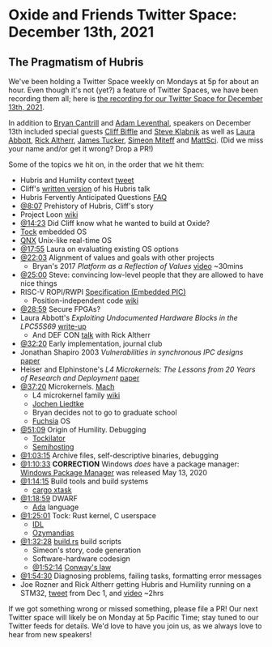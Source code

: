 # Oxide and Friends Twitter Space: December 13th, 2021

## The Pragmatism of Hubris

We've been holding a Twitter Space weekly on Mondays at 5p for about an hour.
Even though it's not (yet?) a feature of Twitter Spaces, we have been
recording them all; here is
[the recording for our Twitter Space for December 13th, 2021](https://youtu.be/cypmufnPfLw).

In addition to
[Bryan Cantrill](https://twitter.com/bcantrill) and
[Adam Leventhal](https://twitter.com/ahl),
speakers on December 13th included special guests
[Cliff Biffle](http://cliffle.com/about/) and
[Steve Klabnik](https://twitter.com/steveklabnik)
as well as
[Laura Abbott](https://twitter.com/openlabbott),
[Rick Altherr](https://twitter.com/kc8apf),
[James Tucker](https://twitter.com/raggi),
[Simeon Miteff](https://twitter.com/simeonmiteff) and
[MattSci](https://twitter.com/MattSci2).
(Did we miss your name and/or get it wrong? Drop a PR!)

Some of the topics we hit on, in the order that we hit them:

- Hubris and Humility context
  [tweet](https://twitter.com/bcantrill/status/1470519954566832129)
- Cliff's [written version](http://cliffle.com/blog/on-hubris-and-humility/)
  of his Hubris talk
- Hubris Fervently Anticipated Questions [FAQ](https://github.com/oxidecomputer/hubris/blob/master/FAQ.mkdn)
- [@8:07](https://youtu.be/cypmufnPfLw?t=487) Prehistory of Hubris, Cliff's story
- Project Loon [wiki](https://en.wikipedia.org/wiki/Loon_LLC)
- [@14:23](https://youtu.be/cypmufnPfLw?t=863)
  Did Cliff know what he wanted to build at Oxide?
- [Tock](https://www.tockos.org/) embedded OS
- [QNX](https://en.wikipedia.org/wiki/QNX) Unix-like real-time OS
- [@17:55](https://youtu.be/cypmufnPfLw?t=1075)
  Laura on evaluating existing OS options
- [@22:03](https://youtu.be/cypmufnPfLw?t=1323)
  Alignment of values and goals with other projects
  - Bryan's 2017 _Platform as a Reflection of Values_
    [video](https://vimeo.com/230142234) ~30mins
- [@25:00](https://youtu.be/cypmufnPfLw?t=1500)
  Steve: convincing low-level people that they are allowed to have nice things
- RISC-V ROPI/RWPI [Specification
  (Embedded PIC)](https://github.com/riscv/riscv-elf-psabi-doc/issues/128)
  - Position-independent code
    [wiki](https://en.wikipedia.org/wiki/Position-independent_code)
- [@28:59](https://youtu.be/cypmufnPfLw?t=1739)
  Secure FPGAs?
- Laura Abbott's _Exploiting Undocumented Hardware Blocks in the LPC55S69_
  [write-up](https://oxide.computer/blog/exploiting-undocumented-hardware-blocks-in-the-lpc55s69)
  - And DEF CON [talk](https://youtu.be/eKKgaGbcq4o) with Rick Altherr
- [@32:20](https://youtu.be/cypmufnPfLw?t=1940)
  Early implementation, journal club
- Jonathan Shapiro 2003 _Vulnerabilities in synchronous IPC designs_
  [paper](https://www.researchgate.net/publication/4015956_Vulnerabilities_in_synchronous_IPC_designs)
- Heiser and Elphinstone's _L4 Microkernels:
  The Lessons from 20 Years of Research and Deployment_
  [paper](https://scholar.google.com/scholar?oi=gsb90&q=L4%20Microkernels%20%20The%20Lessons%20from%2020%20Years%20of%20Research%20and%20Deployment)
- [@37:20](https://youtu.be/cypmufnPfLw?t=2240)
  Microkernels. [Mach](https://en.wikipedia.org/wiki/Mach_(kernel))
  - L4 microkernel family [wiki](https://en.wikipedia.org/wiki/L4_microkernel_family)
  - [Jochen Liedtke](https://en.wikipedia.org/wiki/Jochen_Liedtke)
  - Bryan decides not to go to graduate school
  - [Fuchsia](https://en.wikipedia.org/wiki/Fuchsia_(operating_system)) OS
- [@51:09](https://youtu.be/cypmufnPfLw?t=3069)
  Origin of Humility. Debugging
  - [Tockilator](https://github.com/oxidecomputer/tockilator)
  - [Semihosting](https://developer.arm.com/documentation/102440/0100/About-semihosting)
- [@1:03:15](https://youtu.be/cypmufnPfLw?t=3795)
  Archive files, self-descriptive binaries, debugging
- [@1:10:33](https://youtu.be/cypmufnPfLw?t=4233)
  **CORRECTION** Windows *does* have a package manager: [Windows Package
  Manager](https://en.m.wikipedia.org/wiki/Windows_Package_Manager) was released
  May 13, 2020
- [@1:14:15](https://youtu.be/cypmufnPfLw?t=4455)
  Build tools and build systems
  - [cargo xtask](https://github.com/matklad/cargo-xtask)
- [@1:18:59](https://youtu.be/cypmufnPfLw?t=4739) DWARF
  - [Ada](https://en.wikipedia.org/wiki/Ada_(programming_language)) language
- [@1:25:01](https://youtu.be/cypmufnPfLw?t=5101)
  Tock: Rust kernel, C userspace
  - [IDL](https://en.wikipedia.org/wiki/Interface_description_language)
  - [Ozymandias](https://en.wikipedia.org/wiki/Ozymandias)
- [@1:32:28](https://youtu.be/cypmufnPfLw?t=5548)
  [build.rs](https://doc.rust-lang.org/cargo/reference/build-scripts.html)
  build scripts
  - Simeon's story, code generation
  - Software-hardware codesign
  - [@1:52:14](https://youtu.be/cypmufnPfLw?t=6734)
    [Conway's law](https://en.wikipedia.org/wiki/Conway%27s_law)
- [@1:54:30](https://youtu.be/cypmufnPfLw?t=6870)
  Diagnosing problems, failing tasks, formatting error messages
- Joe Rozner and Rick Altherr getting Hubris and Humility running on a STM32,
  [tweet](https://twitter.com/jrozner/status/1466104059199324162) from Dec 1, and
  [video](https://www.twitch.tv/videos/1220717732) ~2hrs

If we got something wrong or missed something, please file a PR!
Our next Twitter space will likely be on Monday at 5p Pacific Time; stay tuned
to our Twitter feeds for details.  We'd love to have you join us, as we
always love to hear from new speakers!

